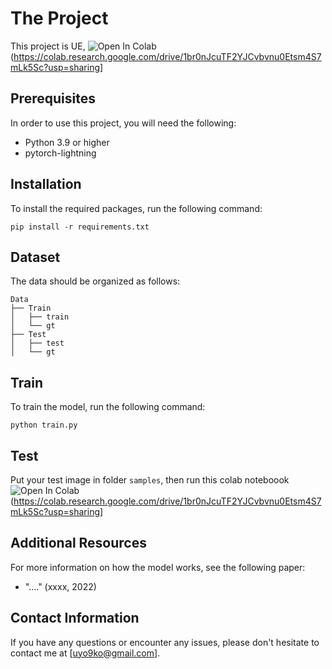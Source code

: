 # The Project

This project is UE, 
![Open In Colab](https://colab.research.google.com/assets/colab-badge.svg)(https://colab.research.google.com/drive/1br0nJcuTF2YJCvbvnu0Etsm4S7mLk5Sc?usp=sharing]

## Prerequisites

In order to use this project, you will need the following:

- Python 3.9 or higher
- pytorch-lightning 

## Installation

To install the required packages, run the following command:
```
pip install -r requirements.txt
```


## Dataset 
The data should be organized as follows:
```
Data
├── Train
│   ├── train
│   └── gt
├── Test
│   ├── test
│   └── gt
```

## Train
To train the model, run the following command:
```
python train.py
```

## Test
Put your test image in folder `samples`, then run this colab noteboook 
![Open In Colab](https://colab.research.google.com/assets/colab-badge.svg)(https://colab.research.google.com/drive/1br0nJcuTF2YJCvbvnu0Etsm4S7mLk5Sc?usp=sharing]

## Additional Resources

For more information on how the model works, see the following paper:

- "...." (xxxx, 2022)

## Contact Information

If you have any questions or encounter any issues, please don't hesitate to contact me at [uyo9ko@gmail.com].
